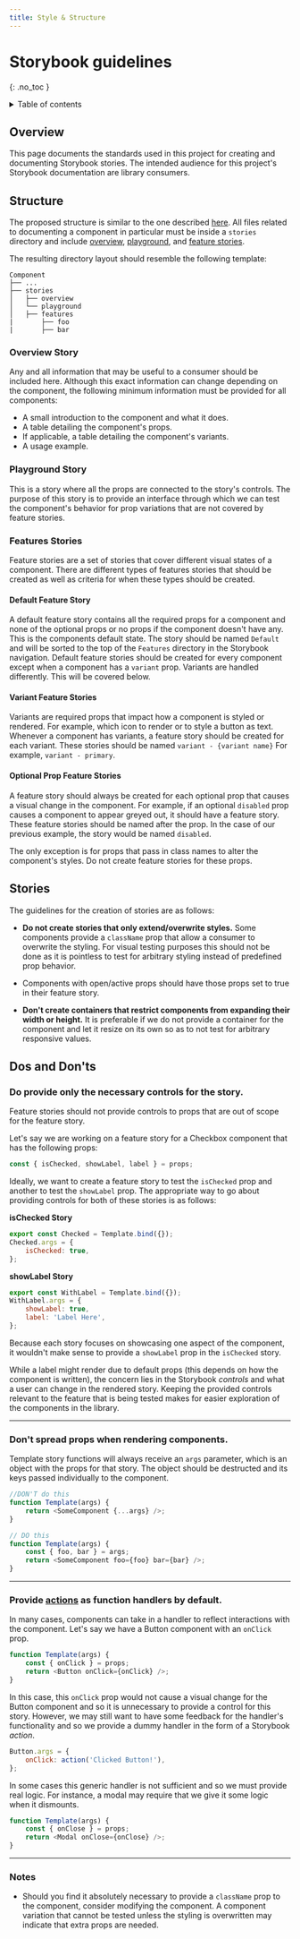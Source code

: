 ```yaml
---
title: Style & Structure
---
```


# Storybook guidelines
{: .no_toc }

<details markdown="block">
  <summary>
    Table of contents
  </summary>
  {: .text-delta }
- TOC
{:toc}
</details>

## Overview

This page documents the standards used in this project for creating and
documenting Storybook stories. The intended audience for this project's
Storybook documentation are library consumers.

## Structure

The proposed structure is similar to the one described
[here](https://storybook.js.org/blog/structuring-your-storybook/). All files
related to documenting a component in particular must be inside a `stories`
directory and include [overview](#overview-story), [playground](#playground-story),
and [feature stories](#features-stories).

The resulting directory layout should resemble the following template:

    Component
    ├── ...
    ├── stories
    │   ├── overview
    │   └── playground
    │   ├── features
    |       ├── foo
    |       ├── bar

### Overview Story

Any and all information that may be useful to a consumer should be included here.
Although this exact information can change depending on the component, the
following minimum information must be provided for all components:

- A small introduction to the component and what it does.
- A table detailing the component's props.
- If applicable, a table detailing the component's variants.
- A usage example.

### Playground Story

This is a story where all the props are connected to the story's controls. The
purpose of this story is to provide an interface through which we can test the
component's behavior for prop variations that are not covered by feature stories.

### Features Stories

Feature stories are a set of stories that cover different visual states of
a component. There are different types of features stories that should be created
as well as criteria for when these types should be created.

#### Default Feature Story

A default feature story contains all the required props for a component and none
of the optional props or no props if the component doesn't have any. This is the
components default state. The story should be named `Default` and will be sorted
to the top of the `Features` directory in the Storybook navigation. Default
feature stories should be created for every component except when a component has
a `variant` prop. Variants are handled differently. This will be covered below.

#### Variant Feature Stories

Variants are required props that impact how a component is styled or rendered. For
example, which icon to render or to style a button as text. Whenever a component
has variants, a feature story should be created for each variant. These stories
should be named `variant - {variant name}` For example, `variant - primary`.

#### Optional Prop Feature Stories

A feature story should always be created for each optional prop that causes a
visual change in the component. For example, if an optional `disabled` prop
causes a component to appear greyed out, it should have a feature story. These
feature stories should be named after the prop. In the case of our previous
example, the story would be named `disabled`.

The only exception is for props that pass in class names to alter the component's
styles. Do not create feature stories for these props.

## Stories

The guidelines for the creation of stories are as follows:

-   **Do not create stories that only extend/overwrite styles.** Some
    components provide a `className` prop that allow a consumer to overwrite
    the styling. For visual testing purposes this should not be done as it is
    pointless to test for arbitrary styling instead of predefined prop behavior.

-   Components with open/active props should have those props set to true in
    their feature story.

-   **Don't create containers that restrict components from expanding their width or height.**
    It is preferable if we do not provide a container for the component and let
    it resize on its own so as to not test for arbitrary responsive values.


## Dos and Don'ts

### Do provide only the necessary controls for the story.

Feature stories should not provide controls to props that are out of scope for
the feature story.

Let's say we are working on a feature story for a Checkbox component that has
the following props:

```js
const { isChecked, showLabel, label } = props;
```

Ideally, we want to create a feature story to test the `isChecked` prop and
another to test the `showLabel` prop. The appropriate way to go about providing
controls for both of these stories is as follows:

**isChecked Story**

```js
export const Checked = Template.bind({});
Checked.args = {
    isChecked: true,
};
```

**showLabel Story**

```js
export const WithLabel = Template.bind({});
WithLabel.args = {
    showLabel: true,
    label: 'Label Here',
};
```

Because each story focuses on showcasing one aspect of the component, it
wouldn't make sense to provide a `showLabel` prop in the `isChecked` story.

While a label might render due to default props (this depends on how the
component is written), the concern lies in the Storybook _controls_ and what a
user can change in the rendered story. Keeping the provided controls relevant to
the feature that is being tested makes for easier exploration of the components
in the library.

---

###  Don't spread props when rendering components.

Template story functions will always receive an `args` parameter, which is
an object with the props for that story. The object should be destructed
and its keys passed individually to the component.

```js
//DON'T do this
function Template(args) {
    return <SomeComponent {...args} />;
}

// DO this
function Template(args) {
    const { foo, bar } = args;
    return <SomeComponent foo={foo} bar={bar} />;
}
```

---

### Provide [actions](https://storybook.js.org/docs/react/essentials/actions) as function handlers by default.

In many cases, components can take in a handler to reflect interactions with the
component. Let's say we have a Button component with an `onClick` prop.

```js
function Template(args) {
    const { onClick } = props;
    return <Button onClick={onClick} />;
}
```

In this case, this `onClick` prop would not cause a visual change for the Button
component and so it is unnecessary to provide a control for this story. However,
we may still want to have some feedback for the handler's functionality and so
we provide a dummy handler in the form of a Storybook _action_.

```js
Button.args = {
    onClick: action('Clicked Button!'),
};
```

In some cases this generic handler is not sufficient and so we must provide real
logic. For instance, a modal may require that we give it some logic when it
dismounts.

```js
function Template(args) {
    const { onClose } = props;
    return <Modal onClose={onClose} />;
}
```

---

### Notes

-   Should you find it absolutely necessary to provide a `className` prop
    to the component, consider modifying the component. A component variation
    that cannot be tested unless the styling is overwritten may indicate that
    extra props are needed.
